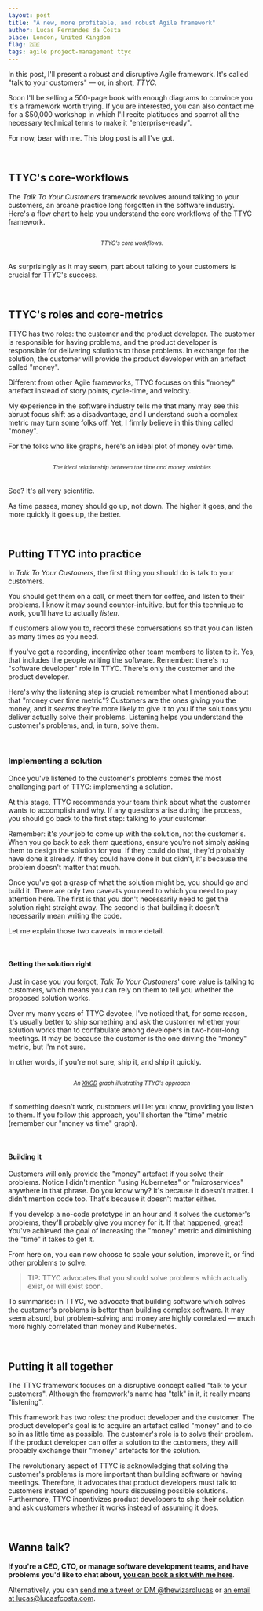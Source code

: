 ```yaml
---
layout: post
title: "A new, more profitable, and robust Agile framework"
author: Lucas Fernandes da Costa
place: London, United Kingdom
flag: 🇬🇧
tags: agile project-management ttyc
---
```


In this post, I'll present a robust and disruptive Agile framework. It's called "talk to your customers" — or, in short, _TTYC_.

Soon I'll be selling a 500-page book with enough diagrams to convince you it's a framework worth trying. If you are interested, you can also contact me for a $50,000 workshop in which I'll recite platitudes and sparrot all the necessary technical terms to make it "enterprise-ready".

For now, bear with me. This blog post is all I've got.

<br>

## TTYC's core-workflows

The _Talk To Your Customers_ framework revolves around talking to your customers, an arcane practice long forgotten in the software industry. Here's a flow chart to help you understand the core workflows of the TTYC framework.

<a target="_blank" class="image-link" href="/assets/ttyc/core-concepts.png"><img style="margin-bottom: -18px;" src="/assets/ttyc/core-concepts.png" alt=""></a>
<center style="font-size: 0.8em; margin-bottom: 32px;"><i>TTYC's core workflows.</i></center>

As surprisingly as it may seem, part about talking to your customers is crucial for TTYC's success.

<br>

## TTYC's roles and core-metrics

TTYC has two roles: the customer and the product developer. The customer is responsible for having problems, and the product developer is responsible for delivering solutions to those problems. In exchange for the solution, the customer will provide the product developer with an artefact called "money".

Different from other Agile frameworks, TTYC focuses on this "money" artefact instead of story points, cycle-time, and velocity.

My experience in the software industry tells me that many may see this abrupt focus shift as a disadvantage, and I understand such a complex metric may turn some folks off. Yet, I firmly believe in this thing called "money".

For the folks who like graphs, here's an ideal plot of money over time.

<a target="_blank" class="image-link" href="/assets/ttyc/money-over-time.png"><img style="margin-bottom: -18px;" src="/assets/ttyc/money-over-time.png" alt=""></a>
<center style="font-size: 0.8em; margin-bottom: 32px;"><i>The ideal relationship between the time and money variables</i></center>

See? It's all very scientific.

As time passes, money should go up, not down. The higher it goes, and the more quickly it goes up, the better.

<br>

## Putting TTYC into practice

In _Talk To Your Customers_, the first thing you should do is talk to your customers.

You should get them on a call, or meet them for coffee, and listen to their problems. I know it may sound counter-intuitive, but for this technique to work, you'll have to actually _listen_.

If customers allow you to, record these conversations so that you can listen as many times as you need.

If you've got a recording, incentivize other team members to listen to it. Yes, that includes the people writing the software. Remember: there's no "software developer" role in TTYC. There's only the customer and the product developer.

Here's why the listening step is crucial: remember what I mentioned about that "money over time metric"? Customers are the ones giving you the money, and it _seems_ they're more likely to give it to you if the solutions you deliver actually solve their problems. Listening helps you understand the customer's problems, and, in turn, solve them.

<br>

### Implementing a solution

Once you've listened to the customer's problems comes the most challenging part of TTYC: implementing a solution.

At this stage, TTYC recommends your team think about what the customer wants to accomplish and why. If any questions arise during the process, you should go back to the first step: talking to your customer.

Remember: it's _your_ job to come up with the solution, not the customer's. When you go back to ask them questions, ensure you're not simply asking them to design the solution for you. If they could do that, they'd probably have done it already. If they could have done it but didn't, it's because the problem doesn't matter that much.

Once you've got a grasp of what the solution might be, you should go and build it. There are only two caveats you need to which you need to pay attention here. The first is that you don't necessarily need to get the solution right straight away. The second is that building it doesn't necessarily mean writing the code.

Let me explain those two caveats in more detail.

<br>

#### Getting the solution right

Just in case you you forgot, _Talk To Your Customers_' core value is talking to customers, which means you can rely on them to tell you whether the proposed solution works.

Over my many years of TTYC devotee, I've noticed that, for some reason, it's usually better to ship something and ask the customer whether your solution works than to confabulate among developers in two-hour-long meetings. It may be because the customer is the one driving the "money" metric, but I'm not sure.

In other words, if you're not sure, ship it, and ship it quickly.

<a target="_blank" class="image-link" href="/assets/ttyc/cost-of-analysis.png"><img style="margin-bottom: -18px;" src="/assets/ttyc/cost-of-analysis.png" alt=""></a>
<center style="font-size: 0.8em; margin-bottom: 32px;"><i>An <a href="https://xkcd.com/">XKCD</a> graph illustrating TTYC's approach</i></center>

If something doesn't work, customers will let you know, providing you listen to them. If you follow this approach, you'll shorten the "time" metric (remember our "money vs time" graph).

<br>

#### Building it

Customers will only provide the "money" artefact if you solve their problems. Notice I didn't mention "using Kubernetes" or "microservices" anywhere in that phrase. Do you know why? It's because it doesn't matter. I didn't mention code too. That's because it doesn't matter either.

If you develop a no-code prototype in an hour and it solves the customer's problems, they'll probably give you money for it. If that happened, great! You've achieved the goal of increasing the "money" metric and diminishing the "time" it takes to get it.

From here on, you can now choose to scale your solution, improve it, or find other problems to solve.

> TIP: TTYC advocates that you should solve problems which actually exist, or will exist soon.

To summarise: in TTYC, we advocate that building software which solves the customer's problems is better than building complex software. It may seem absurd, but problem-solving and money are highly correlated — much more highly correlated than money and Kubernetes.

<br>

## Putting it all together

The TTYC framework focuses on a disruptive concept called "talk to your customers". Although the framework's name has "talk" in it, it really means "listening".

This framework has two roles: the product developer and the customer. The product developer's goal is to acquire an artefact called "money" and to do so in as little time as possible. The customer's role is to solve their problem. If the product developer can offer a solution to the customers, they will probably exchange their "money" artefacts for the solution.

The revolutionary aspect of TTYC is acknowledging that solving the customer's problems is more important than building software or having meetings. Therefore, it advocates that product developers must talk to customers instead of spending hours discussing possible solutions. Furthermore, TTYC incentivizes product developers to ship their solution and ask customers whether it works instead of assuming it does.

<br>

## Wanna talk?

**If you're a CEO, CTO, or manage software development teams, and have problems you'd like to chat about, <a onclick="sa_event('calendly-talk-to-your-customers')" target="_blank" href="https://calendly.com/lucasfcosta/1-1-with-lucas">you can book a slot with me here</a>**.

Alternatively, you can [send me a tweet or DM @thewizardlucas](https://twitter.com/thewizardlucas) or [an email at lucas@lucasfcosta.com](mailto:lucasfcosta.com).

